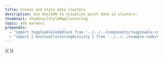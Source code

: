 ```yaml
---
title: Create and style data clusters
description: Use GeoJSON to visualize point data in clusters.
thumbnail: thumbnailStyleMapClustering
topic: add markers
prependJs:
  - "import ToggleableCodeBlock from '../../../components/toggleable-code-block'"
  - "import { GeoJsonClusteringActivity } from '../../../example-code/GeoJsonClusteringActivity.js'"
---
```


<!-- Any notes about this example would go here.  -->

{{
  <ToggleableCodeBlock 
    codeSnippet={GeoJsonClusteringActivity}
  />
}}

